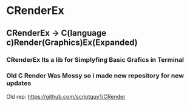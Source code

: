 # CRenderEx
## CRenderEx -> C(language c)Render(Graphics)Ex(Expanded)
### CRenderEx Its a lib for Simplyfing Basic Grafics in Terminal
###
### Old C Render Was Messy so i made new repository for new updates
Old rep: https://github.com/scriptguy1/CRender
